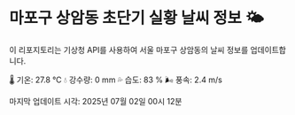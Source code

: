 
# 마포구 상암동 초단기 실황 날씨 정보 🌤️

이 리포지토리는 기상청 API를 사용하여 서울 마포구 상암동의 날씨 정보를 업데이트합니다. 

🌡️ 기온: 27.8 ℃
💧 강수량: 0 mm
💦 습도: 83 %
🌬️ 풍속: 2.4 m/s

마지막 업데이트 시각: 2025년 07월 02일 00시 12분    
